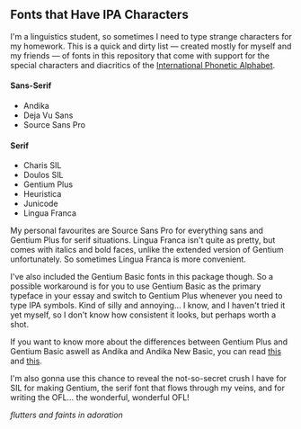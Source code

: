 ## Fonts that Have IPA Characters

I'm a linguistics student, so sometimes I need to type strange characters for my homework. This is a quick and dirty list — created mostly for myself and my friends — of fonts in this repository that come with support for the special characters and diacritics of the [International Phonetic Alphabet](http://bit.ly/2bTJT70).

#### Sans-Serif
* Andika
* Deja Vu Sans
* Source Sans Pro

#### Serif
* Charis SIL
* Doulos SIL
* Gentium Plus
* Heuristica
* Junicode
* Lingua Franca

My personal favourites are Source Sans Pro for everything sans and Gentium Plus for serif situations. Lingua Franca isn't quite as pretty, but comes with italics and bold faces, unlike the extended version of Gentium unfortunately. So sometimes Lingua Franca is more convenient.

I've also included the Gentium Basic fonts in this package though. So a possible workaround is for you to use Gentium Basic as the primary typeface in your essay and switch to Gentium Plus whenever you need to type IPA symbols. Kind of silly and annoying… I know, and I haven't tried it yet myself, so I don't know how consistent it looks, but perhaps worth a shot.

If you want to know more about the differences between Gentium Plus and Gentium Basic aswell as Andika and Andika New Basic, you can read [this](http://software.sil.org/gentium/support/faq/) and [this](http://software.sil.org/andika/support/faq/).

I'm also gonna use this chance to reveal the not-so-secret crush I have for SIL for making Gentium, the serif font that flows through my veins, and for writing the OFL… the wonderful, wonderful OFL!

*flutters and faints in adoration*
